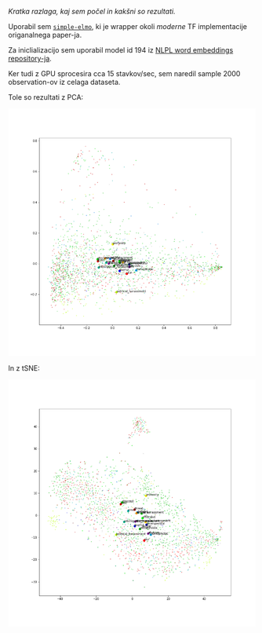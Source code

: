 *Kratka razlaga, kaj sem počel in kakšni so rezultati.*

Uporabil sem [`simple-elmo`](https://pypi.org/project/simple-elmo/), ki je wrapper okoli *moderne* TF implementacije origanalnega paper-ja.

Za iniclializacijo sem uporabil model id 194 iz [NLPL word embeddings repository-ja](http://vectors.nlpl.eu/repository/#).

Ker tudi z GPU sprocesira cca 15 stavkov/sec, sem naredil sample 2000 observation-ov iz celaga dataseta.

Tole so rezultati z PCA:

![](./images/elmo_pca.png)

In z tSNE:

![](./images/elmo_tsne.png)